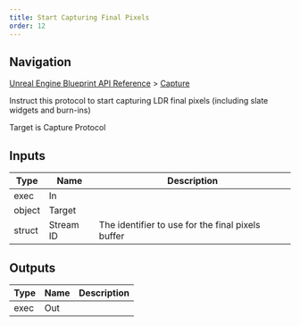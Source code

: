 ```yaml
---
title: Start Capturing Final Pixels
order: 12
---
```

## Navigation

[Unreal Engine Blueprint API Reference](https://dev.epicgames.com/documentation/en-us/unreal-engine/BlueprintAPI) > [Capture](https://dev.epicgames.com/documentation/en-us/unreal-engine/BlueprintAPI/Capture)

Instruct this protocol to start capturing LDR final pixels (including slate widgets and burn-ins)

Target is Capture Protocol

## Inputs

| Type | Name | Description |
| --- | --- | --- |
| exec | In |  |
| object | Target |  |
| struct | Stream ID | The identifier to use for the final pixels buffer |

## Outputs

| Type | Name | Description |
| --- | --- | --- |
| exec | Out |  |
